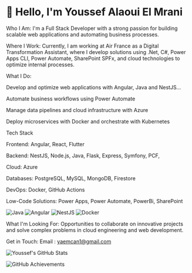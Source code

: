 # 👋 Hello, I'm Youssef Alaoui El Mrani
Who I Am:
I'm a Full Stack Developer with a strong passion for building scalable web applications and automating business processes.

Where I Work:
Currently, I am working at Air France as a Digital Transformation Assistant, where I develop solutions using .Net, C#, Power Apps CLI, Power Automate, SharePoint SPFx, and cloud technologies to optimize internal processes.

What I Do:

Develop and optimize web applications with Angular, Java and NestJS...

Automate business workflows using Power Automate

Manage data pipelines and cloud infrastructure with Azure

Deploy microservices with Docker and orchestrate with Kubernetes


Tech Stack

Frontend: Angular, React, Flutter

Backend: NestJS, Node.js, Java, Flask, Express, Symfony, PCF, 

Cloud: Azure

Databases: PostgreSQL, MySQL, MongoDB, Firestore

DevOps: Docker, GitHub Actions

Low-Code Solutions: Power Apps, Power Automate, PowerBi, SharePoint

![Java](https://img.shields.io/badge/Java-ED8B00?style=for-the-badge&logo=java&logoColor=white)
![Angular](https://img.shields.io/badge/Angular-DD0031?style=for-the-badge&logo=angular&logoColor=white)
![NestJS](https://img.shields.io/badge/NestJS-E0234E?style=for-the-badge&logo=nestjs&logoColor=white)
![Docker](https://img.shields.io/badge/Docker-2496ED?style=for-the-badge&logo=docker&logoColor=white)

What I'm Looking For:
Opportunities to collaborate on innovative projects and solve complex problems in cloud engineering and web development.


Get in Touch:
Email : yaemcan1@gmail.com



![Youssef's GitHub Stats](https://github-readme-stats.vercel.app/api?username=yousseflamrani&show_icons=true&theme=radical)  

![GitHub Achievements](https://github-profile-trophy.vercel.app/?username=yousseflamrani&theme=onedark)







